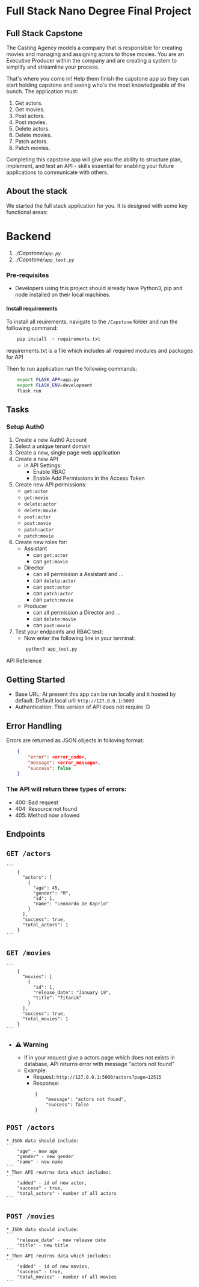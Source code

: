 # Full Stack Nano Degree Final Project
## Full Stack Capstone

The Casting Agency models a company that is responsible for creating movies and managing and assigning actors to those movies. You are an Executive Producer
within the company and are creating a system to simplify and streamline your process. 

That's where you come in! Help them finish the capstone app so they can start holding capstone and seeing who's the most knowledgeable of the bunch. The 
application must:

1. Get actors.
2. Get movies.
3. Post actors.
4. Post movies.
5. Delete actors.
6. Delete movies.
7. Patch actors.
8. Patch movies.

Completing this capstone app will give you the ability to structure plan, implement, and test an API - skills essential for enabling your future applications to
communicate with others.

## About the stack

We started the full stack application for you. It is designed with some key functional areas:

# Backend
1. *./Capstone/`app.py`*
2. *./Capstone/`app_test.py`*

### Pre-requisites
* Developers using this project should already have Python3, pip and node installed on their local machines.
#### Install requirements
To install all reuirements, navigate to the `/Capstone` folder and run the folllowing command:
```bash
    pip install -r requirements.txt
```
requirements.txt is a file which includes all required modules and packages for API

Then to run application run the following commands:
```bash
    export FLASK_APP=app.py
    export FLASK_ENV=development
    flask run
```

## Tasks

### Setup Auth0

1. Create a new Auth0 Account
2. Select a unique tenant domain
3. Create a new, single page web application
4. Create a new API
   - in API Settings:
     - Enable RBAC
     - Enable Add Permissions in the Access Token
5. Create new API permissions:
   - `get:actor`
   - `get:movie`
   - `delete:actor`
   - `delete:movie`
   - `post:actor`
   - `post:movie`
   - `patch:actor`
   - `patch:movie`
6. Create new roles for:
   - Assistant
     - can `get:actor`
     - can `get:movie`
   - Director
     - can all permission a Assistant and ...
     - can `delete:actor`
     - can `post:actor`
     - can `patch:actor`
     - can `patch:movie`
   - Producer
     - can all permission a Director and ...
     - can `delete:movie`
     - can `post:movie` 
7. Test your endpoints and RBAC test: 
   - Now enter the following line in your terminal: 
   ```bash
       python3 app_test.py
   ```
 API Reference

## Getting Started
* Base URL: At present this app can be run locally and it hosted by default. Default local url: ` http://127.0.0.1:5000 `
* Authentication: This version of API does not require :D

## Error Handling
Errors are returned as JSON objects in folloving format:
```json
    {
        "error": <error_code>,
        "message": <error_message>,
        "success": false
    }
```

### The API will return three types of errors: <br>
* 400: Bad request 
* 404: Resource not found 
* 405: Method now allowed 

## Endpoints

## `GET /actors`
    ```
        {
          "actors": [
            {
              "age": 45,
              "gender": "M",
              "id": 1,
              "name": "Leonardo De Kaprio"
            }
          ],
          "success": true,
          "total_actors": 1
        }
    ```
    
## `GET /movies`
    ```
        {
          "movies": [
            {
              "id": 1,
              "release_date": "January 19",
              "title": "Titanik"
            }
          ],
          "success": true,
          "total_movies": 1
        }
    ```
    
* ### ⚠️ Warning
    * If  in your request give a actors page which does not exists in database, API returns error with message "actors not found"
    * Example:
        * Request: ` http://127.0.0.1:5000/actors?page=12515 `
        * Response:
        ```
            {
                "message": "actors not found",
                "success": false
            }
        ```
        
## `POST /actors`
    * JSON data should include:
    ```
        "age" - new age
        "gender" - new gender
        "name" - new name
    ```
    * Then API reutrns data which includes:
    ```
        "added" - id of new actor,
        "success" - true,
        "total_actors" - number of all actors
    ```

## `POST /movies`
    * JSON data should include:
    ```
        "release_date" - new release date
        "title" - new title
    ```
    * Then API reutrns data which includes:
    ```
        "added" - id of new movies,
        "success" - true,
        "total_movies" - number of all movies
    ```
